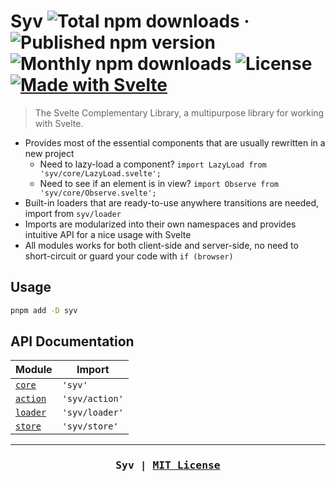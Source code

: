# Syv ![Total npm downloads](https://img.shields.io/npm/dt/syv) &middot; ![Published npm version](https://img.shields.io/npm/v/syv) ![Monthly npm downloads](https://img.shields.io/npm/dm/syv) ![License](https://img.shields.io/github/license/ignatiusmb/syv) [![Made with Svelte](https://img.shields.io/badge/made%20with-Svelte-ff3e00)](https://svelte.dev/)

> The Svelte Complementary Library, a multipurpose library for working with Svelte.

-   Provides most of the essential components that are usually rewritten in a new project
    -   Need to lazy-load a component? `import LazyLoad from 'syv/core/LazyLoad.svelte';`
    -   Need to see if an element is in view? `import Observe from 'syv/core/Observe.svelte';`
-   Built-in loaders that are ready-to-use anywhere transitions are needed, import from `syv/loader`
-   Imports are modularized into their own namespaces and provides intuitive API for a nice usage with Svelte
-   All modules works for both client-side and server-side, no need to short-circuit or guard your code with `if (browser)`

## Usage

```bash
pnpm add -D syv
```

## API Documentation

| Module                      | Import         |
| --------------------------- | -------------- |
| [`core`](/src/lib/core)     | `'syv'`        |
| [`action`](/src/lib/api)    | `'syv/action'` |
| [`loader`](/src/lib/loader) | `'syv/loader'` |
| [`store`](/src/lib/store)   | `'syv/store'`  |

---

<h3 align="center"><pre>Syv | <a href="LICENSE">MIT License</a></pre></h3>
